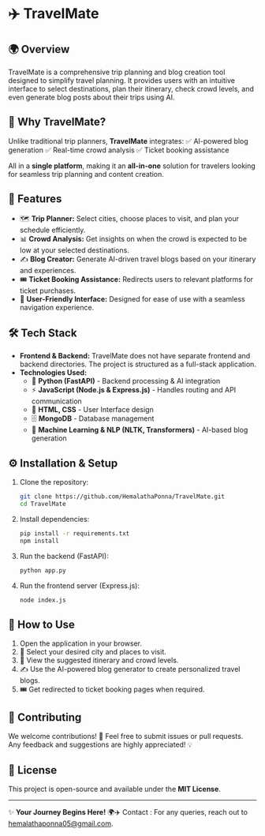 # ✈️ TravelMate

## 🌍 Overview
TravelMate is a comprehensive trip planning and blog creation tool designed to simplify travel planning. It provides users with an intuitive interface to select destinations, plan their itinerary, check crowd levels, and even generate blog posts about their trips using AI.

## 🤔 Why TravelMate?
Unlike traditional trip planners, **TravelMate** integrates:
✅ AI-powered blog generation
✅ Real-time crowd analysis
✅ Ticket booking assistance

All in a **single platform**, making it an **all-in-one** solution for travelers looking for seamless trip planning and content creation.

## 🚀 Features
- 🗺️ **Trip Planner:** Select cities, choose places to visit, and plan your schedule efficiently.
- 📊 **Crowd Analysis:** Get insights on when the crowd is expected to be low at your selected destinations.
- ✍️ **Blog Creator:** Generate AI-driven travel blogs based on your itinerary and experiences.
- 🎟️ **Ticket Booking Assistance:** Redirects users to relevant platforms for ticket purchases.
- 🎨 **User-Friendly Interface:** Designed for ease of use with a seamless navigation experience.

## 🛠️ Tech Stack
- **Frontend & Backend:** TravelMate does not have separate frontend and backend directories. The project is structured as a full-stack application.
- **Technologies Used:**
  - 🐍 **Python (FastAPI)** - Backend processing & AI integration
  - ⚡ **JavaScript (Node.js & Express.js)** - Handles routing and API communication
  - 🎨 **HTML, CSS** - User Interface design
  - 🗄️ **MongoDB** - Database management
  - 🤖 **Machine Learning & NLP (NLTK, Transformers)** - AI-based blog generation

## ⚙️ Installation & Setup
1. Clone the repository:
   ```sh
   git clone https://github.com/HemalathaPonna/TravelMate.git
   cd TravelMate
   ```
2. Install dependencies:
   ```sh
   pip install -r requirements.txt
   npm install
   ```
3. Run the backend (FastAPI):
   ```sh
   python app.py
   ```
4. Run the frontend server (Express.js):
   ```sh
   node index.js
   ```

## 🎯 How to Use
1. Open the application in your browser.
2. 🌆 Select your desired city and places to visit.
3. 📅 View the suggested itinerary and crowd levels.
4. ✍️ Use the AI-powered blog generator to create personalized travel blogs.
5. 🎟️ Get redirected to ticket booking pages when required.

## 🤝 Contributing
We welcome contributions! 🚀 Feel free to submit issues or pull requests. Any feedback and suggestions are highly appreciated! 💡

## 📜 License
This project is open-source and available under the **MIT License**.

---

✨ **Your Journey Begins Here!** 🌍✈️
Contact :
For any queries, reach out to hemalathaponna05@gmail.com.

